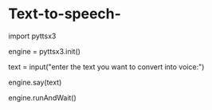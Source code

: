 # Text-to-speech-
import pyttsx3

engine = pyttsx3.init()

text = input("enter the text you want to convert into voice:")

engine.say(text)

engine.runAndWait()
